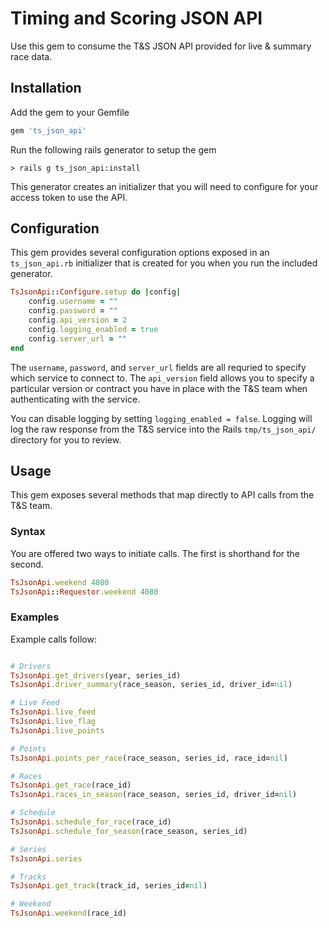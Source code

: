 # Timing and Scoring JSON API

Use this gem to consume the T&S JSON API provided for live & summary race data.

## Installation

Add the gem to your Gemfile

```ruby
gem 'ts_json_api'
```

Run the following rails generator to setup the gem

	> rails g ts_json_api:install

This generator creates an initializer that you will need to configure for your access token to use the API.

## Configuration

This gem provides several configuration options exposed in an `ts_json_api.rb` initializer that is created for you when you run the included generator.

```ruby
TsJsonApi::Configure.setup do |config|
	config.username = ""
	config.password = ""
	config.api_version = 2
	config.logging_enabled = true
	config.server_url = ""
end
```

The `username`, `password`, and `server_url` fields are all requried to specify which service to connect to.  The `api_version` field allows you to specify a particular version or contract you have in place with the T&S team when authenticating with the service.

You can disable logging by setting `logging_enabled = false`. Logging will log the raw response from the T&S service into the Rails `tmp/ts_json_api/` directory for you to review.

## Usage

This gem exposes several methods that map directly to API calls from the T&S team.  

### Syntax

You are offered two ways to initiate calls. The first is shorthand for the second.

```ruby
TsJsonApi.weekend 4080
TsJsonApi::Requestor.weekend 4080
```

### Examples
Example calls follow:

```ruby

# Drivers
TsJsonApi.get_drivers(year, series_id)
TsJsonApi.driver_summary(race_season, series_id, driver_id=nil)

# Live Feed
TsJsonApi.live_feed
TsJsonApi.live_flag
TsJsonApi.live_points

# Points
TsJsonApi.points_per_race(race_season, series_id, race_id=nil)

# Races
TsJsonApi.get_race(race_id)
TsJsonApi.races_in_season(race_season, series_id, driver_id=nil)

# Schedule
TsJsonApi.schedule_for_race(race_id)
TsJsonApi.schedule_for_season(race_season, series_id)

# Series
TsJsonApi.series

# Tracks
TsJsonApi.get_track(track_id, series_id=nil)

# Weekend
TsJsonApi.weekend(race_id)
```
